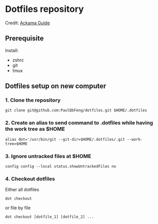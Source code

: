 # Dotfiles repository

Credit: [Ackama Guide](https://www.ackama.com/what-we-think/the-best-way-to-store-your-dotfiles-a-bare-git-repository-explained/)
## Prerequisite

Install:
- zshrc
- git
- tmux 


## Dotfiles setup on new computer 

### 1. Clone the repository

`git clone git@github.com:PaulQbFeng/dotfiles.git $HOME/.dotfiles`

### 2. Create an alias to send command to .dotfiles while having the work tree as $HOME

`alias dot='/usr/bin/git --git-dir=$HOME/.dotfiles/.git --work-tree=$HOME`

### 3. Ignore untracked files at $HOME

`config config --local status.showUntrackedFiles no`

### 4. Checkout dotfiles

Either all dotfiles 

`dot checkout`

or file by file

`dot checkout [dotfile_1] [dotfile_2] ...`
